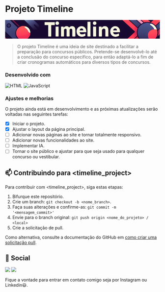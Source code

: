 # Projeto Timeline

<img src="img/readme_banner_timeline.png" alt="readme banner timeline">

> O projeto Timeline é uma ideia de site destinado a facilitar a preparação para concursos públicos. Pretende-se desenvolvê-lo até a conclusão do concurso específico, para então adaptá-lo a fim de criar cronogramas automáticos para diversos tipos de concursos.

### Desenvolvido com

![HTML](https://img.shields.io/badge/HTML5-E34F26?style=for-the-badge&logo=html5&logoColor=white)
![JavaScript](https://img.shields.io/badge/Tailwind_CSS-38B2AC?style=for-the-badge&logo=tailwind-css&logoColor=white)

### Ajustes e melhorias

O projeto ainda está em desenvolvimento e as próximas atualizações serão voltadas nas seguintes tarefas:

- [x] Iniciar o projeto.
- [x] Ajustar o layout da página principal.
- [ ] Adicionar novas páginas ao site e tornar totalmente responsivo.
- [ ] Adicionar novas funcionalidades ao site.
- [ ] Implementar IA.
- [ ] Tornar o site público e ajustar para que seja usado para qualquer concurso ou vestibular.

## 📫 Contribuindo para <timeline_project>

Para contribuir com <timeline_project>, siga estas etapas:

1. Bifurque este repositório.
2. Crie um branch: `git checkout -b <nome_branch>`.
3. Faça suas alterações e confirme-as: `git commit -m '<mensagem_commit>'`
4. Envie para o branch original: `git push origin <nome_do_projeto> / <local>`
5. Crie a solicitação de pull.

Como alternativa, consulte a documentação do GitHub em [como criar uma solicitação pull](https://help.github.com/en/github/collaborating-with-issues-and-pull-requests/creating-a-pull-request).

## 💬 Social

<a href="https://www.instagram.com/nato.s_/"><img src="https://img.shields.io/badge/Instagram-E4405F?style=for-the-badge&logo=instagram&logoColor=white"></a>
<a href="https://www.linkedin.com/in/carlos-fujimoto-9098741b7/"><img src="https://img.shields.io/badge/LinkedIn-0077B5?style=for-the-badge&logo=linkedin&logoColor=white"></a>

Fique a vontade para entrar em contato comigo seja por Instagram ou Linkedin😃.
